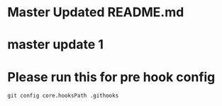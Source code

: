 # Master Updated README.md
# master update 1 

# Please run this for pre hook config 

```
git config core.hooksPath .githooks
```